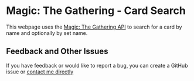 # Magic: The Gathering - Card Search

This webpage uses the [Magic: The Gathering API](https://docs.magicthegathering.io/) to search for a card by name and optionally by set name.

## Feedback and Other Issues

If you have feedback or would like to report a bug, you can create a GitHub issue or [contact me directly](https://contact.nhcarrigan.com)
